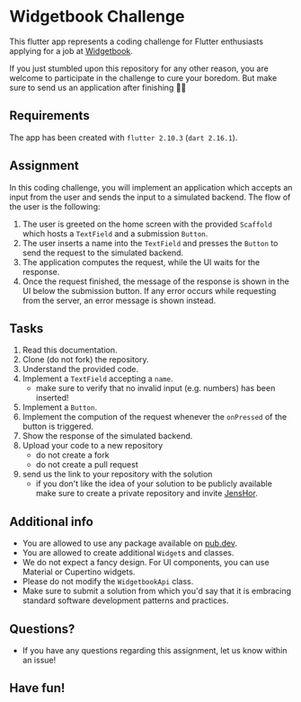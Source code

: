# Widgetbook Challenge

This flutter app represents a coding challenge for Flutter enthusiasts applying for a job at [Widgetbook](https://widgetbook.io). 

If you just stumbled upon this repository for any other reason, you are welcome to participate in the challenge to cure your boredom. But make sure to send us an application after finishing 💪🏻

## Requirements

The app has been created with `flutter 2.10.3` (`dart 2.16.1`).

## Assignment

In this coding challenge, you will implement an application which accepts an input from the user and sends the input to a simulated backend. The flow of the user is the following:

1. The user is greeted on the home screen with the provided `Scaffold` which hosts a `TextField` and a submission `Button`. 
1. The user inserts a name into the `TextField` and presses the `Button` to send the request to the simulated backend.
1. The application computes the request, while the UI waits for the response. 
1. Once the request finished, the message of the response is shown in the UI below the submission button. If any error occurs while requesting from the server, an error message is shown instead.

## Tasks

1. Read this documentation.
1. Clone (do not fork) the repository.
1. Understand the provided code.
1. Implement a `TextField` accepting a `name`.
    - make sure to verify that no invalid input (e.g. numbers) has been inserted!
1. Implement a `Button`.
1. Implement the compution of the request whenever the `onPressed` of the button is triggered.
1. Show the response of the simulated backend.
1. Upload your code to a new repository 
    - do not create a fork
    - do not create a pull request
1. send us the link to your repository with the solution
    - if you don't like the idea of your solution to be publicly available make sure to create a private repository and invite [JensHor](https://github.com/jenshor).

## Additional info

- You are allowed to use any package available on [pub.dev](https://pub.dev).
- You are allowed to create additional `Widget`s and classes.
- We do not expect a fancy design. For UI components, you can use Material or Cupertino widgets. 
- Please do not modify the `WidgetbookApi` class.
- Make sure to submit a solution from which you'd say that it is embracing standard software development patterns and practices. 

## Questions?

- If you have any questions regarding this assignment, let us know within an issue!

## Have fun! 
